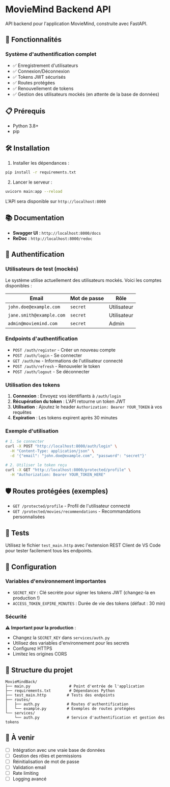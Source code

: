# MovieMind Backend API

API backend pour l'application MovieMind, construite avec FastAPI.

## 🚀 Fonctionnalités

### Système d'authentification complet
- ✅ Enregistrement d'utilisateurs
- ✅ Connexion/Déconnexion
- ✅ Tokens JWT sécurisés
- ✅ Routes protégées
- ✅ Renouvellement de tokens
- ✅ Gestion des utilisateurs mockés (en attente de la base de données)

## 📋 Prérequis

- Python 3.8+
- pip

## 🛠️ Installation

1. Installer les dépendances :
```bash
pip install -r requirements.txt
```

2. Lancer le serveur :
```bash
uvicorn main:app --reload
```

L'API sera disponible sur `http://localhost:8000`

## 📚 Documentation

- **Swagger UI** : `http://localhost:8000/docs`
- **ReDoc** : `http://localhost:8000/redoc`

## 🔐 Authentification

### Utilisateurs de test (mockés)

Le système utilise actuellement des utilisateurs mockés. Voici les comptes disponibles :

| Email | Mot de passe | Rôle |
|-------|-------------|------|
| `john.doe@example.com` | `secret` | Utilisateur |
| `jane.smith@example.com` | `secret` | Utilisateur |
| `admin@moviemind.com` | `secret` | Admin |

### Endpoints d'authentification

- `POST /auth/register` - Créer un nouveau compte
- `POST /auth/login` - Se connecter
- `GET /auth/me` - Informations de l'utilisateur connecté
- `POST /auth/refresh` - Renouveler le token
- `POST /auth/logout` - Se déconnecter

### Utilisation des tokens

1. **Connexion** : Envoyez vos identifiants à `/auth/login`
2. **Récupération du token** : L'API retourne un token JWT
3. **Utilisation** : Ajoutez le header `Authorization: Bearer YOUR_TOKEN` à vos requêtes
4. **Expiration** : Les tokens expirent après 30 minutes

### Exemple d'utilisation

```bash
# 1. Se connecter
curl -X POST "http://localhost:8000/auth/login" \
  -H "Content-Type: application/json" \
  -d '{"email": "john.doe@example.com", "password": "secret"}'

# 2. Utiliser le token reçu
curl -X GET "http://localhost:8000/protected/profile" \
  -H "Authorization: Bearer YOUR_TOKEN_HERE"
```

## 🛡️ Routes protégées (exemples)

- `GET /protected/profile` - Profil de l'utilisateur connecté
- `GET /protected/movies/recommendations` - Recommandations personnalisées

## 🧪 Tests

Utilisez le fichier `test_main.http` avec l'extension REST Client de VS Code pour tester facilement tous les endpoints.

## 🔧 Configuration

### Variables d'environnement importantes

- `SECRET_KEY` : Clé secrète pour signer les tokens JWT (changez-la en production !)
- `ACCESS_TOKEN_EXPIRE_MINUTES` : Durée de vie des tokens (défaut : 30 min)

### Sécurité

⚠️ **Important pour la production** :
- Changez la `SECRET_KEY` dans `services/auth.py`
- Utilisez des variables d'environnement pour les secrets
- Configurez HTTPS
- Limitez les origines CORS

## 📁 Structure du projet

```
MovieMindBack/
├── main.py                 # Point d'entrée de l'application
├── requirements.txt        # Dépendances Python
├── test_main.http         # Tests des endpoints
├── routes/
│   ├── auth.py            # Routes d'authentification
│   └── example.py         # Exemples de routes protégées
└── services/
    └── auth.py            # Service d'authentification et gestion des tokens
```

## 🚧 À venir

- [ ] Intégration avec une vraie base de données
- [ ] Gestion des rôles et permissions
- [ ] Réinitialisation de mot de passe
- [ ] Validation email
- [ ] Rate limiting
- [ ] Logging avancé